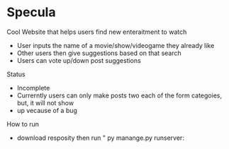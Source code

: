 # Specula
Cool Website that helps users find new enteraitment to watch
- User inputs the name of a movie/show/videogame they already like
- Other users then give suggestions based on that search
- Users can vote up/down post suggestions

Status
- Incomplete
- Currerntly users can only make posts two each of the form categoies, but, it will not show
- up vecause of a bug

How to run
- download resposity then run " py manange.py runserver:
